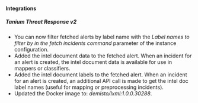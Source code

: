 
#### Integrations
##### Tanium Threat Response v2
- You can now filter fetched alerts by label name with the *Label names to filter by in the fetch incidents command* parameter of the instance configuration. 
- Added the intel document data to the fetched alert. When an incident for an alert is created, the intel document data is available for use in mappers or classifiers.
- Added the intel document labels to the fetched alert. When an incident for an alert is created, an additional API call is made to get the intel doc label names (useful for mapping or preprocessing incidents).
- Updated the Docker image to: *demisto/lxml:1.0.0.30288*.
